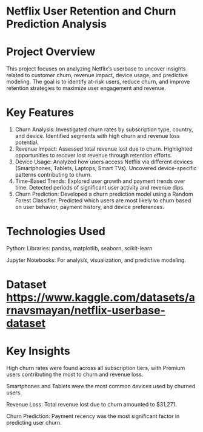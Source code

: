 # Netflix User Retention and Churn Prediction Analysis

# Project Overview

This project focuses on analyzing Netflix’s userbase to uncover insights related to customer churn, revenue impact, device usage, and predictive modeling. The goal is to identify at-risk users, reduce churn, and improve retention strategies to maximize user engagement and revenue.

# Key Features

1.	Churn Analysis:
		Investigated churn rates by subscription type, country, and device.
		Identified segments with high churn and revenue loss potential.
2.	Revenue Impact:
		Assessed total revenue lost due to churn.
		Highlighted opportunities to recover lost revenue through retention efforts.
3.	Device Usage:
		Analyzed how users access Netflix via different devices (Smartphones, Tablets, Laptops, Smart TVs).
		Uncovered device-specific patterns contributing to churn.
4.	Time-Based Trends:
		Explored user growth and payment trends over time.
		Detected periods of significant user activity and revenue dips.
5.	Churn Prediction:
		Developed a churn prediction model using a Random Forest Classifier.
		Predicted which users are most likely to churn based on user behavior, payment history, and device preferences.

# Technologies Used

Python:
Libraries: pandas, matplotlib, seaborn, scikit-learn

Jupyter Notebooks: For analysis, visualization, and predictive modeling.

# Dataset  https://www.kaggle.com/datasets/arnavsmayan/netflix-userbase-dataset

# Key Insights

High churn rates were found across all subscription tiers, with Premium users contributing the most to churn and revenue loss.

Smartphones and Tablets were the most common devices used by churned users.

Revenue Loss: Total revenue lost due to churn amounted to $31,271.

Churn Prediction: Payment recency was the most significant factor in predicting user churn.
